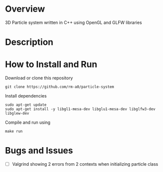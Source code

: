 # Overview
3D Particle system written in C++ using OpenGL and GLFW libraries
# Description

# How to Install and Run
Download or clone this repository
```
git clone https://github.com/rm-a0/particle-system
```
Install dependencies
```
sudo apt-get update
sudo apt-get install -y libgl1-mesa-dev libglu1-mesa-dev libglfw3-dev libglew-dev
```
Compile and run using
```
make run
```

# Bugs and Issues
- [ ] Valgrind showing 2 errors from 2 contexts when initializing particle class
